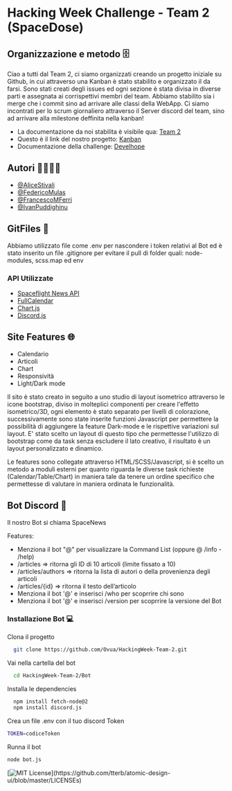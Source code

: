 
# Hacking Week Challenge - Team 2 (SpaceDose) 

##  Organizzazione e metodo 🗄️

Ciao a tutti dal Team 2, ci siamo organizzati creando un progetto iniziale su Github, in cui attraverso una Kanban è stato stabilito 
e organizzato il da farsi. Sono stati creati degli issues ed ogni sezione è stata divisa in diverse parti e assegnata 
ai corrispettivi membri del team. Abbiamo stabilito sia i merge che i commit sino ad arrivare alle classi della WebApp.
Ci siamo incontrati per lo scrum giornaliero attraverso il Server discord del team, sino ad arrivare alla milestone deffinita nella kanban!


- La documentazione da noi stabilita è visibile qua: [Team 2](https://github.com/Ovua/HackingWeek-Team-2/issues/9)
- Questo è il link del nostro progetto: [Kanban](https://github.com/users/Ovua/projects/6)
- Documentazione della challenge: [Develhope](https://winter-bush-e31.notion.site/Challenge-Hacking-Week-FS4-a48fb8c37dd44f9a92865858d5ca692a)

## Autori 👩‍💻👨‍💻

- [@AliceStivali](https://github.com/AliceStivali)
- [@FedericoMulas](https://github.com/FedericoMulas8)
- [@FrancescoMFerri](https://github.com/Francxmf)
- [@IvanPuddighinu](https://github.com/ovua)

##  GitFiles 📁
Abbiamo utilizzato file come .env per nascondere i token relativi al Bot ed è stato inserito un file .gitignore per evitare il pull di folder quali:
node-modules, scss.map ed env
 ### API Utilizzate
- [Spaceflight News API](https://spaceflightnewsapi.net/)
- [FullCalendar](https://fullcalendar.io)
- [Chart.js](https://www.chartjs.org/)
- [Discord.js](https://discord.js.org/#/)


## Site Features 🌐

- Calendario
- Articoli
- Chart
- Responsività
- Light/Dark mode 

Il sito è stato creato in seguito a uno studio di layout isometrico attraverso le icone bootstrap, diviso in molteplici componenti per
creare l'effetto isometrico/3D, ogni elemento è stato separato per livelli di colorazione, successivamente sono state inserite funzioni Javascript
per permettere la possibilità di aggiungere la feature Dark-mode e le rispettive variazioni sul layout.
E' stato scelto un layout di questo tipo che permettesse l'utilizzo di bootstrap come da task senza escludere il lato creativo, il risultato è un layout personalizzato e dinamico.


Le features sono collegate attraverso HTML/SCSS/Javascript, si è scelto un metodo a moduli esterni per quanto riguarda le diverse task richieste (Calendar/Table/Chart) in maniera tale da tenere un ordine specifico che permettesse di valutare in maniera ordinata le funzionalità.




## Bot Discord 🤖
Il nostro Bot si chiama SpaceNews

Features:
- Menziona il bot "@" per visualizzare la Command List (oppure @ /info - /help)
- /articles ⇒ ritorna gli ID di 10 articoli (limite fissato a 10)
- /articles/authors ⇒ ritorna la lista di autori o della provenienza degli articoli
- /articles/{id} ⇒ ritorna il testo dell’articolo
- Menziona il bot '@' e inserisci /who per scoprrire chi sono 
- Menziona il bot '@' e inserisci /version per scoprrire la versione del Bot  




### Installazione Bot ‍💻

Clona il progetto

```bash
  git clone https://github.com/Ovua/HackingWeek-Team-2.git
```

Vai nella cartella del bot

```bash
  cd HackingWeek-Team-2/Bot
```

Installa le dependencies

```bash
  npm install fetch-node@2
  npm install discord.js
```

Crea un file .env con il tuo discord Token

```bash
TOKEN=codiceToken
```
Runna il bot
```bash
node bot.js
```

[![MIT License](https://img.shields.io/apm/l/atomic-design-ui.svg?)](https://github.com/tterb/atomic-design-ui/blob/master/LICENSEs)

